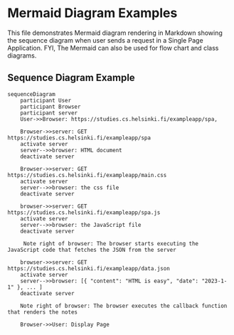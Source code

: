 # Mermaid Diagram Examples

This file demonstrates Mermaid diagram rendering in Markdown showing the sequence diagram when user sends a request in a Single Page Application. FYI, The Mermaid can also be used for flow chart and class diagrams.

## Sequence Diagram Example

```mermaid
sequenceDiagram
    participant User 
    participant Browser
    participant server 
    User->>Browser: https://studies.cs.helsinki.fi/exampleapp/spa,
    
    Browser->>server: GET https://studies.cs.helsinki.fi/exampleapp/spa
    activate server
    server-->>browser: HTML document
    deactivate server
    
    Browser->>server: GET https://studies.cs.helsinki.fi/exampleapp/main.css
    activate server
    server-->>browser: the css file
    deactivate server
    
    browser->>server: GET https://studies.cs.helsinki.fi/exampleapp/spa.js
    activate server
    server-->>browser: the JavaScript file
    deactivate server

     Note right of browser: The browser starts executing the JavaScript code that fetches the JSON from the server
     
    browser->>server: GET https://studies.cs.helsinki.fi/exampleapp/data.json
    activate server
    server-->>browser: [{ "content": "HTML is easy", "date": "2023-1-1" }, ... ]
    deactivate server    

    Note right of browser: The browser executes the callback function that renders the notes 
    
    Browser->>User: Display Page
```


